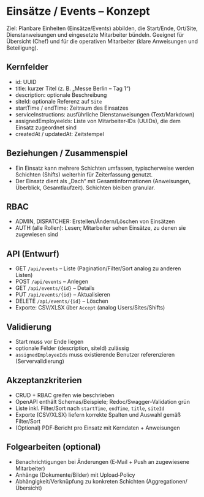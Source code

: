 # Einsätze / Events – Konzept

Ziel: Planbare Einheiten (Einsätze/Events) abbilden, die Start/Ende, Ort/Site, Dienstanweisungen und eingesetzte Mitarbeiter bündeln. Geeignet für Übersicht (Chef) und für die operativen Mitarbeiter (klare Anweisungen und Beteiligung).

## Kernfelder
- id: UUID
- title: kurzer Titel (z. B. „Messe Berlin – Tag 1“)
- description: optionale Beschreibung
- siteId: optionale Referenz auf `Site`
- startTime / endTime: Zeitraum des Einsatzes
- serviceInstructions: ausführliche Dienstanweisungen (Text/Markdown)
- assignedEmployeeIds: Liste von Mitarbeiter‑IDs (UUIDs), die dem Einsatz zugeordnet sind
- createdAt / updatedAt: Zeitstempel

## Beziehungen / Zusammenspiel
- Ein Einsatz kann mehrere Schichten umfassen, typischerweise werden Schichten (Shifts) weiterhin für Zeiterfassung genutzt.
- Der Einsatz dient als „Dach“ mit Gesamtinformationen (Anweisungen, Überblick, Gesamtlaufzeit). Schichten bleiben granular.

## RBAC
- ADMIN, DISPATCHER: Erstellen/Ändern/Löschen von Einsätzen
- AUTH (alle Rollen): Lesen; Mitarbeiter sehen Einsätze, zu denen sie zugewiesen sind

## API (Entwurf)
- GET `/api/events` – Liste (Pagination/Filter/Sort analog zu anderen Listen)
- POST `/api/events` – Anlegen
- GET `/api/events/{id}` – Details
- PUT `/api/events/{id}` – Aktualisieren
- DELETE `/api/events/{id}` – Löschen
- Exporte: CSV/XLSX über `Accept` (analog Users/Sites/Shifts)

## Validierung
- Start muss vor Ende liegen
- optionale Felder (description, siteId) zulässig
- `assignedEmployeeIds` muss existierende Benutzer referenzieren (Servervalidierung)

## Akzeptanzkriterien
- CRUD + RBAC greifen wie beschrieben
- OpenAPI enthält Schemas/Beispiele; Redoc/Swagger‑Validation grün
- Liste inkl. Filter/Sort nach `startTime`, `endTime`, `title`, `siteId`
- Exporte (CSV/XLSX) liefern korrekte Spalten und Auswahl gemäß Filter/Sort
- (Optional) PDF‑Bericht pro Einsatz mit Kerndaten + Anweisungen

## Folgearbeiten (optional)
- Benachrichtigungen bei Änderungen (E‑Mail + Push an zugewiesene Mitarbeiter)
- Anhänge (Dokumente/Bilder) mit Upload‑Policy
- Abhängigkeit/Verknüpfung zu konkreten Schichten (Aggregationen/Übersicht)

